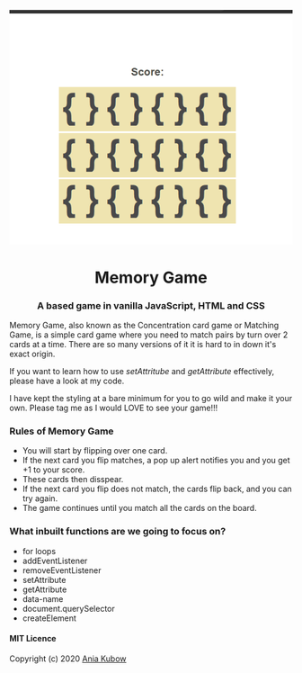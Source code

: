<p align="center">
    <img src="demo.gif">
</p>
<h1 align="center">Memory Game</h1>
<h3 align="center">A based game in vanilla JavaScript, HTML and CSS</h3>

Memory Game, also known as the Concentration card game or Matching Game, is a simple card game where you need to match pairs by turn over 2 cards at a time. There are so many versions of it it is hard to in down it's exact origin.

If you want to learn how to use _setAttritube_ and _getAttribute_ effectively, please have a look at my code.

I have kept the styling at a bare minimum for you to go wild and make it your own. Please tag me as I would LOVE to see your game!!!

### Rules of Memory Game
- You will start by flipping over one card.
- If the next card you flip matches, a pop up alert notifies you and you get +1 to your score.
- These cards then disspear.
- If the next card you flip does not match, the cards flip back, and you can try again.
- The game continues until you match all the cards on the board.

### What inbuilt functions are we going to focus on?
- for loops
- addEventListener
- removeEventListener
- setAttribute
- getAttribute
- data-name
- document.querySelector
- createElement

#### MIT Licence

Copyright (c) 2020 [Ania Kubow](https://github.com/kubowania)
